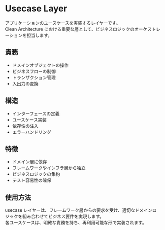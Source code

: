 # Usecase Layer

アプリケーションのユースケースを実装するレイヤーです。  
Clean Architecture における重要な層として、ビジネスロジックのオーケストレーションを担当します。

## 責務

- ドメインオブジェクトの操作
- ビジネスフローの制御
- トランザクション管理
- 入出力の変換

## 構造

- インターフェースの定義
- ユースケース実装
- 依存性の注入
- エラーハンドリング

## 特徴

- ドメイン層に依存
- フレームワークやインフラ層から独立
- ビジネスロジックの集約
- テスト容易性の確保

## 使用方法

usecase レイヤーは、フレームワーク層からの要求を受け、適切なドメインロジックを組み合わせてビジネス要件を実現します。  
各ユースケースは、明確な責務を持ち、再利用可能な形で実装されます。
